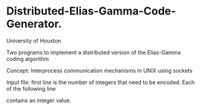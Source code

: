 # Distributed-Elias-Gamma-Code-Generator.
University of Houston

Two programs to implement a distributed version of the Elias-Gamma coding algorithm

Concept: Interprocess communication mechanisms in UNIX using sockets

Input file: first line is the number of integers that need to be encoded. Each of the following line

contains an integer value.
